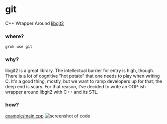 # git
C++ Wrapper Around [libgit2](https://github.com/libgit2/libgit2)

### where?
```
grok use git
```

### why?
libgit2 is a great library. The intellectual barrier for entry is high, though. 
There is a lot of cognitive "hot potato" that one needs to play when writing C. 
It's a good thing, mostly, but we want to ramp developers up for that; the deep end is scary. 
For that reason, I've decided to write an OOP-ish wrapper around libgit2 with C++ and its STL.

### how?
[example/main.cpp](https://github.com/fyrware/git/blob/master/example/main.cpp)
![screenshot of code](https://i.imgur.com/YR59GEz.png)
